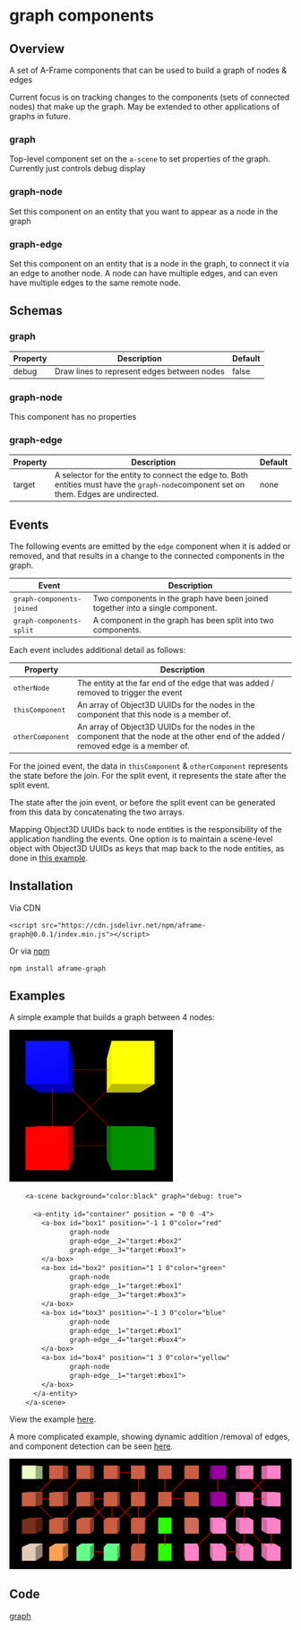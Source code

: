 # graph components

## Overview

A set of A-Frame components that can be used to build a graph of nodes & edges

Current focus is on tracking changes to the components (sets of connected nodes) that make up the graph.  May be extended to other applications of graphs in future.

### graph

Top-level component set on the `a-scene` to set properties of the graph.  Currently just controls debug display



### graph-node

Set this component on an entity that you want to appear as a node in the graph



### graph-edge

Set this component on an entity that is a node in the graph, to connect it via an edge to another node.  A node can have multiple edges, and can even have multiple edges to the same remote node.



## Schemas

### graph

| Property | Description                                 | Default |
| -------- | ------------------------------------------- | ------- |
| debug    | Draw lines to represent edges between nodes | false   |



### graph-node

This component has no properties



### graph-edge

| Property | Description                                                  | Default |
| -------- | ------------------------------------------------------------ | ------- |
| target   | A selector for the entity to connect the edge to.  Both entities must have the `graph-node`component set on them.  Edges are undirected. | none    |



## Events

The following events are emitted by the `edge` component when it is added or removed, and that results in a change to the connected components in the graph.

| Event                     | Description                                                  |
| ------------------------- | ------------------------------------------------------------ |
| `graph-components-joined` | Two components in the graph have been joined together into a single component. |
| `graph-components-split`  | A component in the graph has been split into two components. |



Each event includes additional detail as follows:

| Property         | Description                                                  |
| ---------------- | ------------------------------------------------------------ |
| `otherNode`      | The entity at the far end of the edge that was added / removed to trigger the event |
| `thisComponent`  | An array of Object3D UUIDs for the nodes in the component that this node is a member of. |
| `otherComponent` | An array of Object3D UUIDs for the nodes in the component that the node at the other end of the added / removed edge is a member of. |

For the joined event, the data in `thisComponent` & `otherComponent` represents the state before the join.  For the split event, it represents the state after the split event.

The state after the join event, or before the split event can be generated from this data by concatenating the two arrays.

Mapping Object3D UUIDs back to node entities is the responsibility of the application handling the events.  One option is to maintain a scene-level object with Object3D UUIDs as keys that map back to the node entities, as done in [this example](https://diarmidmackenzie.github.io/aframe-components/component-usage/graph.html).



## Installation

Via CDN 

```
<script src="https://cdn.jsdelivr.net/npm/aframe-graph@0.0.1/index.min.js"></script>
```

Or via [npm](https://www.npmjs.com/package/aframe-label)

```
npm install aframe-graph
```



## Examples

A simple example that builds a graph between 4 nodes:

<img src="image-20230318092246915.png" alt="image-20230318092246915" style="zoom:50%;" />

```
    <a-scene background="color:black" graph="debug: true">

      <a-entity id="container" position = "0 0 -4">
        <a-box id="box1" position="-1 1 0"color="red"
               graph-node
               graph-edge__2="target:#box2"
               graph-edge__3="target:#box3">
        </a-box>
        <a-box id="box2" position="1 1 0"color="green"
               graph-node
               graph-edge__1="target:#box1"
               graph-edge__3="target:#box3">
        </a-box>
        <a-box id="box3" position="-1 3 0"color="blue"
               graph-node
               graph-edge__1="target:#box1"
               graph-edge__4="target:#box4">
        </a-box>
        <a-box id="box4" position="1 3 0"color="yellow"
               graph-node
               graph-edge__1="target:#box1">
        </a-box>
      </a-entity>
    </a-scene>
```

View the example [here](https://diarmidmackenzie.github.io/aframe-components/components/graph/test/).

A more complicated example, showing dynamic addition /removal of edges, and component detection can be seen [here](https://diarmidmackenzie.github.io/aframe-components/component-usage/graph.html).

![image-20230318092739663](image-20230318092739663.png)



## Code

[graph](https://github.com/diarmidmackenzie/aframe-components/blob/main/components/graph/index.js)

